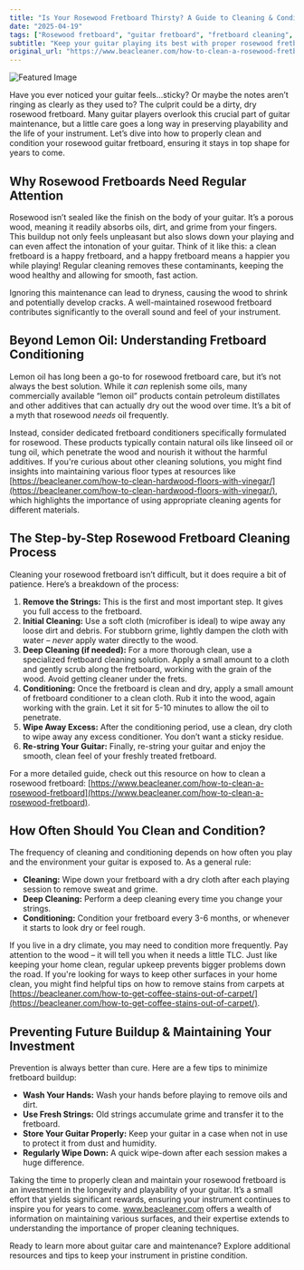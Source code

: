 ```yaml
---
title: "Is Your Rosewood Fretboard Thirsty? A Guide to Cleaning & Conditioning"
date: "2025-04-19"
tags: ["Rosewood fretboard", "guitar fretboard", "fretboard cleaning", "guitar maintenance", "lemon oil", "fretboard conditioner", "guitar care"]
subtitle: "Keep your guitar playing its best with proper rosewood fretboard care – beyond just lemon oil."
original_url: "https://www.beacleaner.com/how-to-clean-a-rosewood-fretboard"
---
```




![Featured Image](https://res.cloudinary.com/dnm0udlvz/image/upload/v1745047427/article_image_9_wallkd.jpg)

Have you ever noticed your guitar feels…sticky? Or maybe the notes aren’t ringing as clearly as they used to? The culprit could be a dirty, dry rosewood fretboard. Many guitar players overlook this crucial part of guitar maintenance, but a little care goes a long way in preserving playability and the life of your instrument. Let’s dive into how to properly clean and condition your rosewood guitar fretboard, ensuring it stays in top shape for years to come.

## Why Rosewood Fretboards Need Regular Attention

Rosewood isn’t sealed like the finish on the body of your guitar. It’s a porous wood, meaning it readily absorbs oils, dirt, and grime from your fingers. This buildup not only feels unpleasant but also slows down your playing and can even affect the intonation of your guitar. Think of it like this: a clean fretboard is a happy fretboard, and a happy fretboard means a happier you while playing! Regular cleaning removes these contaminants, keeping the wood healthy and allowing for smooth, fast action. 

Ignoring this maintenance can lead to dryness, causing the wood to shrink and potentially develop cracks. A well-maintained rosewood fretboard contributes significantly to the overall sound and feel of your instrument.

## Beyond Lemon Oil: Understanding Fretboard Conditioning

Lemon oil has long been a go-to for rosewood fretboard care, but it’s not always the best solution. While it *can* replenish some oils, many commercially available “lemon oil” products contain petroleum distillates and other additives that can actually dry out the wood over time. It’s a bit of a myth that rosewood *needs* oil frequently. 

Instead, consider dedicated fretboard conditioners specifically formulated for rosewood. These products typically contain natural oils like linseed oil or tung oil, which penetrate the wood and nourish it without the harmful additives.  If you're curious about other cleaning solutions, you might find insights into maintaining various floor types at resources like [https://beacleaner.com/how-to-clean-hardwood-floors-with-vinegar/](https://beacleaner.com/how-to-clean-hardwood-floors-with-vinegar/), which highlights the importance of using appropriate cleaning agents for different materials.

## The Step-by-Step Rosewood Fretboard Cleaning Process

Cleaning your rosewood fretboard isn’t difficult, but it does require a bit of patience. Here’s a breakdown of the process:

1. **Remove the Strings:** This is the first and most important step. It gives you full access to the fretboard.
2. **Initial Cleaning:** Use a soft cloth (microfiber is ideal) to wipe away any loose dirt and debris. For stubborn grime, lightly dampen the cloth with water – *never* apply water directly to the wood.
3. **Deep Cleaning (if needed):** For a more thorough clean, use a specialized fretboard cleaning solution. Apply a small amount to a cloth and gently scrub along the fretboard, working with the grain of the wood. Avoid getting cleaner under the frets.
4. **Conditioning:** Once the fretboard is clean and dry, apply a small amount of fretboard conditioner to a clean cloth. Rub it into the wood, again working with the grain. Let it sit for 5-10 minutes to allow the oil to penetrate.
5. **Wipe Away Excess:** After the conditioning period, use a clean, dry cloth to wipe away any excess conditioner. You don’t want a sticky residue.
6. **Re-string Your Guitar:** Finally, re-string your guitar and enjoy the smooth, clean feel of your freshly treated fretboard.

For a more detailed guide, check out this resource on how to clean a rosewood fretboard: [https://www.beacleaner.com/how-to-clean-a-rosewood-fretboard](https://www.beacleaner.com/how-to-clean-a-rosewood-fretboard).

## How Often Should You Clean and Condition?

The frequency of cleaning and conditioning depends on how often you play and the environment your guitar is exposed to. As a general rule:

* **Cleaning:** Wipe down your fretboard with a dry cloth after each playing session to remove sweat and grime.
* **Deep Cleaning:** Perform a deep cleaning every time you change your strings.
* **Conditioning:** Condition your fretboard every 3-6 months, or whenever it starts to look dry or feel rough.

If you live in a dry climate, you may need to condition more frequently.  Pay attention to the wood – it will tell you when it needs a little TLC.  Just like keeping your home clean, regular upkeep prevents bigger problems down the road. If you're looking for ways to keep other surfaces in your home clean, you might find helpful tips on how to remove stains from carpets at [https://beacleaner.com/how-to-get-coffee-stains-out-of-carpet/](https://beacleaner.com/how-to-get-coffee-stains-out-of-carpet/).

## Preventing Future Buildup & Maintaining Your Investment

Prevention is always better than cure. Here are a few tips to minimize fretboard buildup:

* **Wash Your Hands:** Wash your hands before playing to remove oils and dirt.
* **Use Fresh Strings:** Old strings accumulate grime and transfer it to the fretboard.
* **Store Your Guitar Properly:** Keep your guitar in a case when not in use to protect it from dust and humidity.
* **Regularly Wipe Down:** A quick wipe-down after each session makes a huge difference.

Taking the time to properly clean and maintain your rosewood fretboard is an investment in the longevity and playability of your guitar. It’s a small effort that yields significant rewards, ensuring your instrument continues to inspire you for years to come.  www.beacleaner.com offers a wealth of information on maintaining various surfaces, and their expertise extends to understanding the importance of proper cleaning techniques.



Ready to learn more about guitar care and maintenance? Explore additional resources and tips to keep your instrument in pristine condition.